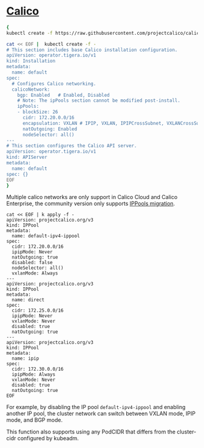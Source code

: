 # [Calico](https://docs.tigera.io/calico)

```bash
{
kubectl create -f https://raw.githubusercontent.com/projectcalico/calico/v3.26.1/manifests/tigera-operator.yaml

cat << EOF |  kubectl create -f -
# This section includes base Calico installation configuration.
apiVersion: operator.tigera.io/v1
kind: Installation
metadata:
  name: default
spec:
  # Configures Calico networking.
  calicoNetwork:
    bgp: Enabled   # Enabled, Disabled
    # Note: The ipPools section cannot be modified post-install.
    ipPools:
    - blockSize: 26
      cidr: 172.20.0.0/16
      encapsulation: VXLAN # IPIP, VXLAN, IPIPCrossSubnet, VXLANCrossSubnet, None
      natOutgoing: Enabled
      nodeSelector: all()
---
# This section configures the Calico API server.
apiVersion: operator.tigera.io/v1
kind: APIServer
metadata:
  name: default
spec: {}
EOF
}
```

Multiple calico networks are only support in Calico Cloud and Calico Enterprise, the community version only supports [IPPools migration](https://docs.tigera.io/calico/latest/networking/ipam/migrate-pools).

```
cat << EOF | k apply -f -
apiVersion: projectcalico.org/v3
kind: IPPool
metadata:
  name: default-ipv4-ippool
spec:
  cidr: 172.20.0.0/16
  ipipMode: Never
  natOutgoing: true
  disabled: false
  nodeSelector: all()
  vxlanMode: Always
---
apiVersion: projectcalico.org/v3
kind: IPPool
metadata:
  name: direct
spec:
  cidr: 172.25.0.0/16
  ipipMode: Never
  vxlanMode: Never
  disabled: true
  natOutgoing: true
---
apiVersion: projectcalico.org/v3
kind: IPPool
metadata:
  name: ipip
spec:
  cidr: 172.30.0.0/16
  ipipMode: Always
  vxlanMode: Never
  disabled: true
  natOutgoing: true
EOF
```

For example, by disabling the IP pool `default-ipv4-ippool` and enabling another IP pool, the cluster network can switch between VXLAN mode, IPIP mode, and BGP mode.

This function also supports using any PodCIDR that differs from the cluster-cidr configured by kubeadm.
